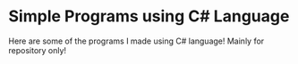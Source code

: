 # Simple Programs using C# Language
Here are some of the programs I made using C# language! Mainly for repository only!
